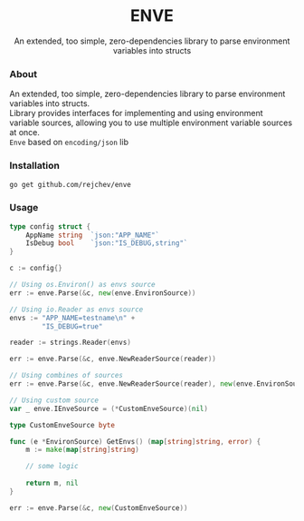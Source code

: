 <p align="center">
  <h1 align="center">ENVE</h1>
  <p align="center">An extended, too simple, zero-dependencies library to parse environment variables into structs</p>
</p>

### About
An extended, too simple, zero-dependencies library to parse environment variables into structs.\
Library provides interfaces for implementing and using environment variable sources, allowing you to use multiple environment variable sources at once.\
`Enve` based on `encoding/json` lib

### Installation
```bash
go get github.com/rejchev/enve
```

### Usage
```go
type config struct {
    AppName string  `json:"APP_NAME"`
    IsDebug bool    `json:"IS_DEBUG,string"`    
}

c := config{}

// Using os.Environ() as envs source
err := enve.Parse(&c, new(enve.EnvironSource))

// Using io.Reader as envs source
envs := "APP_NAME=testname\n" +
        "IS_DEBUG=true"

reader := strings.Reader(envs)

err := enve.Parse(&c, enve.NewReaderSource(reader))

// Using combines of sources
err := enve.Parse(&c, enve.NewReaderSource(reader), new(enve.EnvironSource))

// Using custom source
var _ enve.IEnveSource = (*CustomEnveSource)(nil)

type CustomEnveSource byte

func (e *EnvironSource) GetEnvs() (map[string]string, error) {
    m := make(map[string]string)

    // some logic
    
    return m, nil
}

err := enve.Parse(&c, new(CustomEnveSource))
```